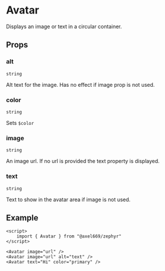 # Avatar

Displays an image or text in a circular container.

## Props

### alt
`string`

Alt text for the image. Has no effect if image prop is not used.

### color
`string`

Sets `$color`

### image
`string`

An image url. If no url is provided the text property is displayed.

### text
`string`

Text to show in the avatar area if image is not used.

## Example
```svelte
<script>
    import { Avatar } from "@axel669/zephyr"
</script>

<Avatar image="url" />
<Avatar image="url" alt="text" />
<Avatar text="Hi" color="primary" />
```

